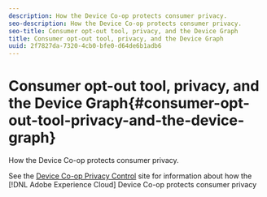 ```yaml
---
description: How the Device Co-op protects consumer privacy.
seo-description: How the Device Co-op protects consumer privacy.
seo-title: Consumer opt-out tool, privacy, and the Device Graph
title: Consumer opt-out tool, privacy, and the Device Graph
uuid: 2f7827da-7320-4cb0-bfe0-d64de6b1adb6
---
```


# Consumer opt-out tool, privacy, and the Device Graph{#consumer-opt-out-tool-privacy-and-the-device-graph}

How the Device Co-op protects consumer privacy.

See the [Device Co-op Privacy Control](https://cross-device-privacy.adobe.com/) site for information about how the [!DNL Adobe Experience Cloud] Device Co-op protects consumer privacy 
